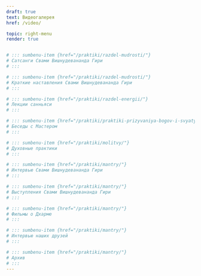 ```yaml
---
draft: true
text: Видеогалерея
href: /video/

topic: right-menu
render: true


# ::: sumbenu-item {href="/praktiki/razdel-mudrosti/"}
# Сатсанги Свами Вишнудевананда Гири
# :::

# ::: sumbenu-item {href="/praktiki/razdel-mudrosti/"}
# Краткие наставления Свами Вишнудевананда Гири
# :::

# ::: sumbenu-item {href="/praktiki/razdel-energii/"}
# Лекции санньяси
# :::

# ::: sumbenu-item {href="/praktiki/praktiki-prizyvaniya-bogov-i-svyatykh/"}
# Беседы с Мастером
# :::

# ::: sumbenu-item {href="/praktiki/molitvy/"}
# Духовные практики
# :::

# ::: sumbenu-item {href="/praktiki/mantry/"}
# Интервью Свами Вишнудевананда Гири
# :::

# ::: sumbenu-item {href="/praktiki/mantry/"}
# Выступления Свами Вишнудевананда Гири
# :::

# ::: sumbenu-item {href="/praktiki/mantry/"}
# Фильмы о Дхарме
# :::

# ::: sumbenu-item {href="/praktiki/mantry/"}
# Интервью наших друзей
# :::

# ::: sumbenu-item {href="/praktiki/mantry/"}
# Архив
# :::
---
```

